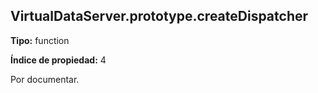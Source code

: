 ## VirtualDataServer.prototype.createDispatcher

**Tipo:** function

**Índice de propiedad:** 4

Por documentar.



